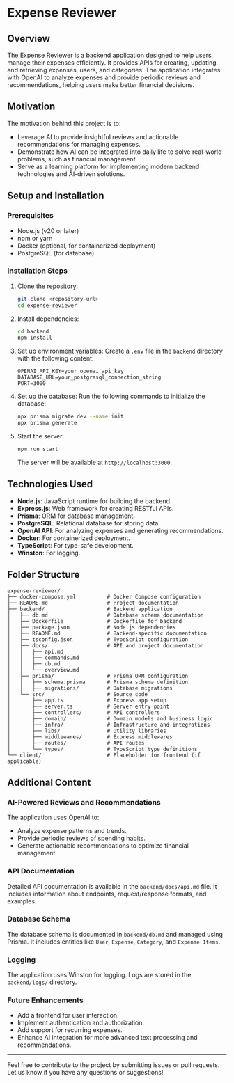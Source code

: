 # Expense Reviewer

## Overview

The Expense Reviewer is a backend application designed to help users manage their expenses efficiently. It provides APIs for creating, updating, and retrieving expenses, users, and categories. The application integrates with OpenAI to analyze expenses and provide periodic reviews and recommendations, helping users make better financial decisions.

## Motivation

The motivation behind this project is to:

- Leverage AI to provide insightful reviews and actionable recommendations for managing expenses.
- Demonstrate how AI can be integrated into daily life to solve real-world problems, such as financial management.
- Serve as a learning platform for implementing modern backend technologies and AI-driven solutions.

## Setup and Installation

### Prerequisites

- Node.js (v20 or later)
- npm or yarn
- Docker (optional, for containerized deployment)
- PostgreSQL (for database)

### Installation Steps

1. Clone the repository:

   ```bash
   git clone <repository-url>
   cd expense-reviewer
   ```

2. Install dependencies:

   ```bash
   cd backend
   npm install
   ```

3. Set up environment variables:
   Create a `.env` file in the `backend` directory with the following content:

   ```env
   OPENAI_API_KEY=your_openai_api_key
   DATABASE_URL=your_postgresql_connection_string
   PORT=3000
   ```

4. Set up the database:
   Run the following commands to initialize the database:

   ```bash
   npx prisma migrate dev --name init
   npx prisma generate
   ```

5. Start the server:
   ```bash
   npm run start
   ```
   The server will be available at `http://localhost:3000`.

## Technologies Used

- **Node.js**: JavaScript runtime for building the backend.
- **Express.js**: Web framework for creating RESTful APIs.
- **Prisma**: ORM for database management.
- **PostgreSQL**: Relational database for storing data.
- **OpenAI API**: For analyzing expenses and generating recommendations.
- **Docker**: For containerized deployment.
- **TypeScript**: For type-safe development.
- **Winston**: For logging.

## Folder Structure

```
expense-reviewer/
├── docker-compose.yml          # Docker Compose configuration
├── README.md                   # Project documentation
├── backend/                    # Backend application
│   ├── db.md                   # Database schema documentation
│   ├── Dockerfile              # Dockerfile for backend
│   ├── package.json            # Node.js dependencies
│   ├── README.md               # Backend-specific documentation
│   ├── tsconfig.json           # TypeScript configuration
│   ├── docs/                   # API and project documentation
│   │   ├── api.md
│   │   ├── commands.md
│   │   ├── db.md
│   │   └── overview.md
│   ├── prisma/                 # Prisma ORM configuration
│   │   ├── schema.prisma       # Prisma schema definition
│   │   ├── migrations/         # Database migrations
│   └── src/                    # Source code
│       ├── app.ts              # Express app setup
│       ├── server.ts           # Server entry point
│       ├── controllers/        # API controllers
│       ├── domain/             # Domain models and business logic
│       ├── infra/              # Infrastructure and integrations
│       ├── libs/               # Utility libraries
│       ├── middlewares/        # Express middlewares
│       ├── routes/             # API routes
│       └── types/              # TypeScript type definitions
└── client/                     # Placeholder for frontend (if applicable)
```

## Additional Content

### AI-Powered Reviews and Recommendations

The application uses OpenAI to:

- Analyze expense patterns and trends.
- Provide periodic reviews of spending habits.
- Generate actionable recommendations to optimize financial management.

### API Documentation

Detailed API documentation is available in the `backend/docs/api.md` file. It includes information about endpoints, request/response formats, and examples.

### Database Schema

The database schema is documented in `backend/db.md` and managed using Prisma. It includes entities like `User`, `Expense`, `Category`, and `Expense Items`.

### Logging

The application uses Winston for logging. Logs are stored in the `backend/logs/` directory.

### Future Enhancements

- Add a frontend for user interaction.
- Implement authentication and authorization.
- Add support for recurring expenses.
- Enhance AI integration for more advanced text processing and recommendations.

---

Feel free to contribute to the project by submitting issues or pull requests. Let us know if you have any questions or suggestions!
